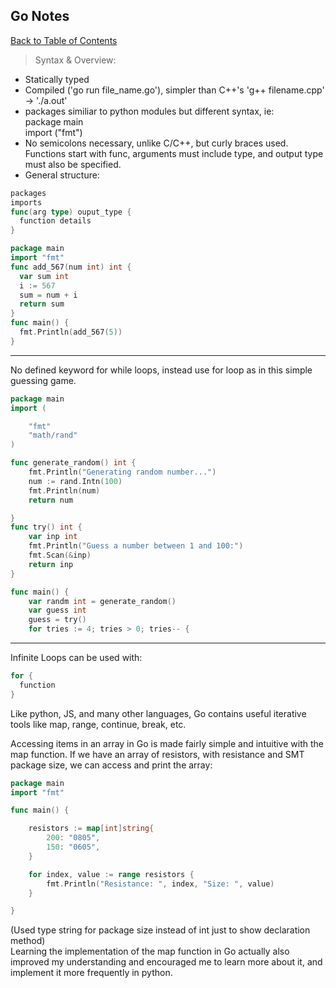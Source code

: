 ## Go Notes

[Back to Table of Contents](../cysec)

> Syntax & Overview: 

 - Statically typed
 - Compiled ('go run file_name.go'), simpler than C++'s 'g++ filename.cpp' -> './a.out'
 - packages similiar to python modules but different syntax, ie: \
 package main \
 import ("fmt") 
 - No semicolons necessary, unlike C/C++, but curly braces used. Functions start with func, arguments must include type, and output type must also be specified. 
 - General structure:
 ```go
 packages 
 imports
 func(arg type) ouput_type {
   function details
 }
 ```
 ```go
 package main
 import "fmt"
 func add_567(num int) int {
   var sum int 
   i := 567
   sum = num + i
   return sum
 }
 func main() {
   fmt.Println(add_567(5))
 }
 ```
  ---  
 
 No defined keyword for while loops, instead use for loop as in this simple guessing game. 
```go
package main
import (

	"fmt"
	"math/rand"
)

func generate_random() int {
	fmt.Println("Generating random number...")
	num := rand.Intn(100)
	fmt.Println(num)
	return num

}
func try() int {
	var inp int
	fmt.Println("Guess a number between 1 and 100:")
	fmt.Scan(&inp)
	return inp
}

func main() {
	var randm int = generate_random()
	var guess int
	guess = try()
	for tries := 4; tries > 0; tries-- {

 ```
---
 Infinite Loops can be used with:
 ```go
 for {
   function
 }
```
 Like python, JS, and many other languages, Go contains useful iterative tools like map, range, continue, break, etc. 
 
 Accessing items in an array in Go is made fairly simple and intuitive with the map function.
 If we have an array of resistors, with resistance and SMT package size, we can access and print the array:
 ```go
 package main
 import "fmt"

 func main() {
 
     resistors := map[int]string{
         200: "0805",
         150: "0605",
     }
 
     for index, value := range resistors {
         fmt.Println("Resistance: ", index, "Size: ", value)
     }
 
 }

```
 (Used type string for package size instead of int just to show declaration method) \
 Learning the implementation of the map function in Go actually also improved my understanding and encouraged me to learn more about it, and
 implement it more frequently in python. 
 